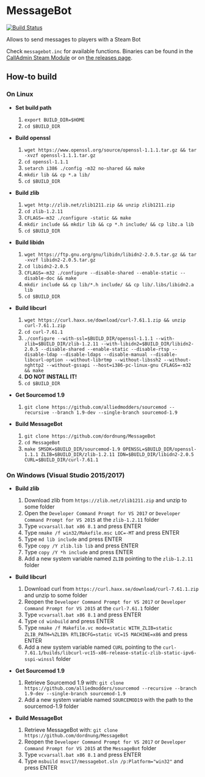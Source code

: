 # MessageBot

[![Build Status](https://api.travis-ci.com/dordnung/MessageBot.svg)](https://travis-ci.com/dordnung/MessageBot)

Allows to send messages to players with a Steam Bot

Check `messagebot.inc` for available functions.
Binaries can be found in the [CallAdmin Steam Module](https://forums.alliedmods.net/showthread.php?t=213670) or on [the releases page](https://github.com/dordnung/MessageBot/releases).

## How-to build

### On Linux
- **Set build path**
  1. `export BUILD_DIR=$HOME`
  2. `cd $BUILD_DIR`

- **Build openssl**
  1. `wget https://www.openssl.org/source/openssl-1.1.1.tar.gz && tar -xvzf openssl-1.1.1.tar.gz`
  2. `cd openssl-1.1.1`
  3. `setarch i386 ./config -m32 no-shared && make`
  4. `mkdir lib && cp *.a lib/`
  4. `cd $BUILD_DIR`

- **Build zlib**
  1. `wget http://zlib.net/zlib1211.zip && unzip zlib1211.zip`
  2. `cd zlib-1.2.11`
  3. `CFLAGS=-m32 ./configure -static && make`
  4. `mkdir include && mkdir lib && cp *.h include/ && cp libz.a lib`
  4. `cd $BUILD_DIR`

- **Build libidn**
  1. `wget https://ftp.gnu.org/gnu/libidn/libidn2-2.0.5.tar.gz && tar -xvzf libidn2-2.0.5.tar.gz`
  2. `cd libidn2-2.0.5`
  3. `CFLAGS=-m32 ./configure --disable-shared --enable-static --disable-doc && make`
  4. `mkdir include && cp lib/*.h include/ && cp lib/.libs/libidn2.a lib`
  5. `cd $BUILD_DIR`

- **Build libcurl**
  1. `wget https://curl.haxx.se/download/curl-7.61.1.zip && unzip curl-7.61.1.zip`
  2. `cd curl-7.61.1`
  3. `./configure --with-ssl=$BUILD_DIR/openssl-1.1.1 --with-zlib=$BUILD_DIR/zlib-1.2.11 --with-libidn2=$BUILD_DIR/libidn2-2.0.5 --disable-shared --enable-static --disable-rtsp --disable-ldap --disable-ldaps --disable-manual --disable-libcurl-option --without-librtmp --without-libssh2 --without-nghttp2 --without-gssapi --host=i386-pc-linux-gnu CFLAGS=-m32 && make`
  4. **DO NOT INSTALL IT!**
  5. `cd $BUILD_DIR`

- **Get Sourcemod 1.9**
  1. `git clone https://github.com/alliedmodders/sourcemod --recursive --branch 1.9-dev --single-branch sourcemod-1.9`

- **Build MessageBot**
  1. `git clone https://github.com/dordnung/MessageBot`
  2. `cd MessageBot`
  3. `make SMSDK=$BUILD_DIR/sourcemod-1.9 OPENSSL=$BUILD_DIR/openssl-1.1.1 ZLIB=$BUILD_DIR/zlib-1.2.11 IDN=$BUILD_DIR/libidn2-2.0.5 CURL=$BUILD_DIR/curl-7.61.1`

### On Windows (Visual Studio 2015/2017)
- **Build zlib**
  1. Download zlib from `https://zlib.net/zlib1211.zip` and unzip to some folder
  2. Open the `Developer Command Prompt for VS 2017` or `Developer Command Prompt for VS 2015` at the `zlib-1.2.11` folder
  3. Type `vcvarsall.bat x86 8.1` and press ENTER
  3. Type `nmake /f win32/Makefile.msc LOC=-MT` and press ENTER
  4. Type `md lib include` and press ENTER
  5. Type `copy /Y zlib.lib lib` and press ENTER
  6. Type `copy /Y *h include` and press ENTER
  7. Add a new system variable named `ZLIB` pointing to the `zlib-1.2.11` folder

- **Build libcurl**
  1. Download curl from `https://curl.haxx.se/download/curl-7.61.1.zip` and unzip to some folder
  2. Reopen the `Developer Command Prompt for VS 2017` or `Developer Command Prompt for VS 2015` at the `curl-7.61.1` folder
  3. Type `vcvarsall.bat x86 8.1` and press ENTER
  4. Type `cd winbuild` and press ENTER
  5. Type `nmake /f Makefile.vc mode=static WITH_ZLIB=static ZLIB_PATH=%ZLIB% RTLIBCFG=static VC=15 MACHINE=x86` and press ENTER
  6. Add a new system variable named `CURL` pointing to the `curl-7.61.1/builds/libcurl-vc15-x86-release-static-zlib-static-ipv6-sspi-winssl` folder

- **Get Sourcemod 1.9**
  1. Retrieve Sourcemod 1.9 with: `git clone https://github.com/alliedmodders/sourcemod --recursive --branch 1.9-dev --single-branch sourcemod-1.9`
  2. Add a new system variable named `SOURCEMOD19` with the path to the sourcemod-1.9 folder

- **Build MessageBot**
  1. Retrieve MessageBot with: `git clone https://github.com/dordnung/MessageBot`
  2. Reopen the `Developer Command Prompt for VS 2017` or `Developer Command Prompt for VS 2015` at the `MessageBot` folder
  3. Type `vcvarsall.bat x86 8.1` and press ENTER
  4. Type `msbuild msvc17/messagebot.sln /p:Platform="win32"` and press ENTER